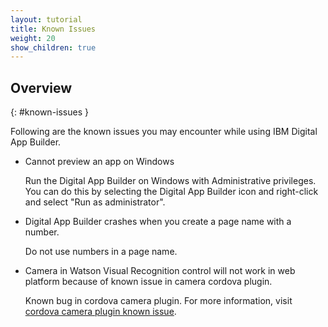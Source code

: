 ```yaml
---
layout: tutorial
title: Known Issues
weight: 20
show_children: true
---
```

<!-- NLS_CHARSET=UTF-8 -->
## Overview
{: #known-issues }

Following are the known issues you may encounter while using IBM Digital App Builder.

* Cannot preview an app on Windows

    Run the Digital App Builder on Windows with Administrative privileges. You can do this by selecting the Digital App Builder icon and right-click and select "Run as administrator". 

* Digital App Builder crashes when you create a page name with a number.

    Do not use numbers in a page name.

* Camera in Watson Visual Recognition control will not work in web platform because of known issue in camera cordova plugin.
 
    Known bug in cordova camera plugin. For more information, visit [cordova camera plugin known issue](https://github.com/apache/cordova-plugin-camera/issues/399).
